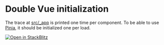 # Double Vue initialization

The trace at [src/_app](src/_app.ts) is printed one time per component.
To be able to use [Pinia](https://pinia.vuejs.org/), it should be initialized one per load.

[![Open in StackBlitz](https://developer.stackblitz.com/img/open_in_stackblitz.svg)](https://stackblitz.com/github/angelcervera/astro_plus_vue_init_bug)

